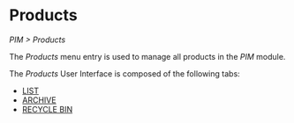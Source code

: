 # Products  
*PIM > Products*

The *Products* menu entry is used to manage all products in the *PIM* module.

The *Products* User Interface is composed of the following tabs:
  - [LIST](./02a_List.md)
  - [ARCHIVE](./02b_Archive.md)
  - [RECYCLE BIN](./02c_RecycleBin.md)
